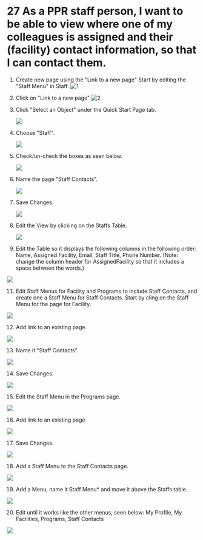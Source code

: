 # 27 As a PPR staff person, I want to be able to view where one of my colleagues is assigned and their (facility) contact information, so that I can contact them.

1. ​Create new page using the "Link to a new page" Start by editing the "Staff Menu" in Staff.
   ![1](images/27/01.png)

2. Click on "Link to a new page"
   ![2](images/27/02.PNG)

3. Click "Select an Object" under the Quick Start Page tab.

   ![](images/27/03.PNG)

4. Choose "Staff".

   ![](images/27/04.PNG)

5. Check/un-check the boxes as seen below.

   ![](images/27/05.PNG)

6. Name the page "Staff Contacts".

   ![](images/27/06.PNG)

7. Save Changes.

   ![](images/27/07.PNG)

8. Edit the View by clicking on the Staffs Table.

   ![](images/27/08.PNG)

9. Edit the Table so it displays the following columns in the following order: Name, Assigned Facility, Email, Staff Title, Phone Number. (Note: change the column header for AssignedFacility so that it includes a space between the words.)  

![](images/27/10.PNG)

11. Edit Staff Menus for Facility and Programs to include Staff Contacts, and create one a Staff Menu for Staff Contacts. Start by cling on the Staff Menu for the page for Facility.

![](images/27/11.PNG)

12. Add link to an existing page.

![](images/27/12.PNG)

13. Name it "Staff Contacts".

![](images/27/13.PNG)

14. Save Changes.

![](images/27/14.PNG)

15. Edit the Staff Menu in the Programs page.

![](images/27/15.PNG)

16.  Add link to an existing page

![](images/27/16.PNG)

17.  Save Changes.

![](images/27/18.PNG)

18. Add a Staff Menu to the Staff Contacts page.

![](images/27/19.PNG)

19. Add a Menu, name it Staff Menu* and move it above the Staffs table.

![](images/27/20.PNG)

20. Edit until it works like the other menus, seen below: My Profile, My Facilities, Programs, Staff Contacts

![](images/27/21.PNG)

   ​